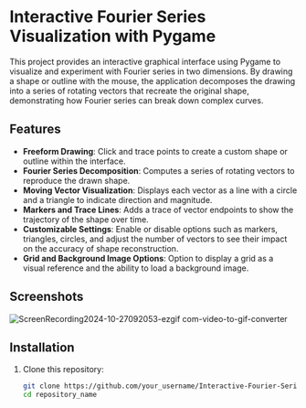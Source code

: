 # Interactive Fourier Series Visualization with Pygame

This project provides an interactive graphical interface using Pygame to visualize and experiment with Fourier series in two dimensions. By drawing a shape or outline with the mouse, the application decomposes the drawing into a series of rotating vectors that recreate the original shape, demonstrating how Fourier series can break down complex curves.

## Features

- **Freeform Drawing**: Click and trace points to create a custom shape or outline within the interface.
- **Fourier Series Decomposition**: Computes a series of rotating vectors to reproduce the drawn shape.
- **Moving Vector Visualization**: Displays each vector as a line with a circle and a triangle to indicate direction and magnitude.
- **Markers and Trace Lines**: Adds a trace of vector endpoints to show the trajectory of the shape over time.
- **Customizable Settings**: Enable or disable options such as markers, triangles, circles, and adjust the number of vectors to see their impact on the accuracy of shape reconstruction.
- **Grid and Background Image Options**: Option to display a grid as a visual reference and the ability to load a background image.

## Screenshots

![ScreenRecording2024-10-27092053-ezgif com-video-to-gif-converter](https://github.com/user-attachments/assets/233cd44e-31b6-4014-891c-dd30bc0b60ce)

## Installation

1. Clone this repository:
   ```bash
   git clone https://github.com/your_username/Interactive-Fourier-Series-Visualization-with-Pygame.git
   cd repository_name
